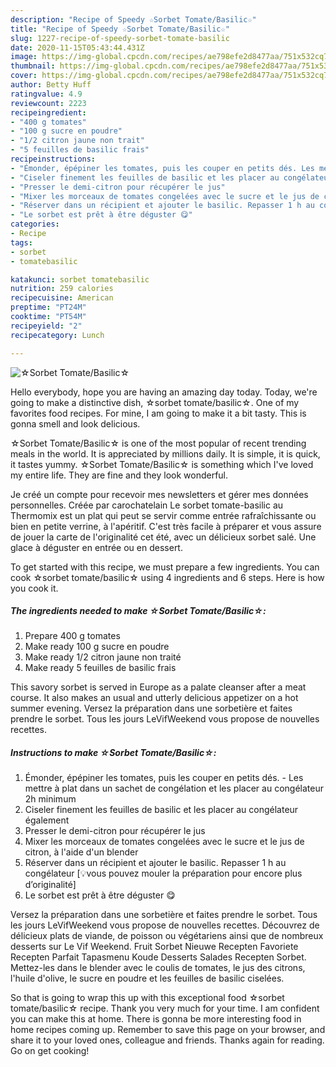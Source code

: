 ```yaml
---
description: "Recipe of Speedy ☆Sorbet Tomate/Basilic☆"
title: "Recipe of Speedy ☆Sorbet Tomate/Basilic☆"
slug: 1227-recipe-of-speedy-sorbet-tomate-basilic
date: 2020-11-15T05:43:44.431Z
image: https://img-global.cpcdn.com/recipes/ae798efe2d8477aa/751x532cq70/☆sorbet-tomatebasilic☆-photo-principale-de-la-recette.jpg
thumbnail: https://img-global.cpcdn.com/recipes/ae798efe2d8477aa/751x532cq70/☆sorbet-tomatebasilic☆-photo-principale-de-la-recette.jpg
cover: https://img-global.cpcdn.com/recipes/ae798efe2d8477aa/751x532cq70/☆sorbet-tomatebasilic☆-photo-principale-de-la-recette.jpg
author: Betty Huff
ratingvalue: 4.9
reviewcount: 2223
recipeingredient:
- "400 g tomates"
- "100 g sucre en poudre"
- "1/2 citron jaune non trait"
- "5 feuilles de basilic frais"
recipeinstructions:
- "Émonder, épépiner les tomates, puis les couper en petits dés. Les mettre à plat dans un sachet de congélation et les placer au congélateur 2h minimum"
- "Ciseler finement les feuilles de basilic et les placer au congélateur également"
- "Presser le demi-citron pour récupérer le jus"
- "Mixer les morceaux de tomates congelées avec le sucre et le jus de citron, à l&#39;aide d&#39;un blender"
- "Réserver dans un récipient et ajouter le basilic. Repasser 1 h au congélateur [💡vous pouvez mouler la préparation pour encore plus d’originalité]"
- "Le sorbet est prêt à être déguster 😋"
categories:
- Recipe
tags:
- sorbet
- tomatebasilic

katakunci: sorbet tomatebasilic 
nutrition: 259 calories
recipecuisine: American
preptime: "PT24M"
cooktime: "PT54M"
recipeyield: "2"
recipecategory: Lunch

---
```



![☆Sorbet Tomate/Basilic☆](https://img-global.cpcdn.com/recipes/ae798efe2d8477aa/751x532cq70/☆sorbet-tomatebasilic☆-photo-principale-de-la-recette.jpg)

Hello everybody, hope you are having an amazing day today. Today, we're going to make a distinctive dish, ☆sorbet tomate/basilic☆. One of my favorites food recipes. For mine, I am going to make it a bit tasty. This is gonna smell and look delicious.

☆Sorbet Tomate/Basilic☆ is one of the most popular of recent trending meals in the world. It is appreciated by millions daily. It is simple, it is quick, it tastes yummy. ☆Sorbet Tomate/Basilic☆ is something which I've loved my entire life. They are fine and they look wonderful.

Je créé un compte pour recevoir mes newsletters et gérer mes données personnelles. Créée par carochatelain Le sorbet tomate-basilic au Thermomix est un plat qui peut se servir comme entrée rafraîchissante ou bien en petite verrine, à l&#39;apéritif. C&#39;est très facile à préparer et vous assure de jouer la carte de l&#39;originalité cet été, avec un délicieux sorbet salé. Une glace à déguster en entrée ou en dessert.


To get started with this recipe, we must prepare a few ingredients. You can cook ☆sorbet tomate/basilic☆ using 4 ingredients and 6 steps. Here is how you cook it.

<!--inarticleads1-->

##### The ingredients needed to make ☆Sorbet Tomate/Basilic☆:

1. Prepare 400 g tomates
1. Make ready 100 g sucre en poudre
1. Make ready 1/2 citron jaune non traité
1. Make ready 5 feuilles de basilic frais


This savory sorbet is served in Europe as a palate cleanser after a meat course. It also makes an usual and utterly delicious appetizer on a hot summer evening. Versez la préparation dans une sorbetière et faites prendre le sorbet. Tous les jours LeVifWeekend vous propose de nouvelles recettes. 

<!--inarticleads2-->

##### Instructions to make ☆Sorbet Tomate/Basilic☆:

1. Émonder, épépiner les tomates, puis les couper en petits dés. - Les mettre à plat dans un sachet de congélation et les placer au congélateur 2h minimum
1. Ciseler finement les feuilles de basilic et les placer au congélateur également
1. Presser le demi-citron pour récupérer le jus
1. Mixer les morceaux de tomates congelées avec le sucre et le jus de citron, à l&#39;aide d&#39;un blender
1. Réserver dans un récipient et ajouter le basilic. Repasser 1 h au congélateur [💡vous pouvez mouler la préparation pour encore plus d’originalité]
1. Le sorbet est prêt à être déguster 😋


Versez la préparation dans une sorbetière et faites prendre le sorbet. Tous les jours LeVifWeekend vous propose de nouvelles recettes. Découvrez de délicieux plats de viande, de poisson ou végétariens ainsi que de nombreux desserts sur Le Vif Weekend. Fruit Sorbet Nieuwe Recepten Favoriete Recepten Parfait Tapasmenu Koude Desserts Salades Recepten Sorbet. Mettez-les dans le blender avec le coulis de tomates, le jus des citrons, l&#39;huile d&#39;olive, le sucre en poudre et les feuilles de basilic ciselées. 

So that is going to wrap this up with this exceptional food ☆sorbet tomate/basilic☆ recipe. Thank you very much for your time. I am confident you can make this at home. There is gonna be more interesting food in home recipes coming up. Remember to save this page on your browser, and share it to your loved ones, colleague and friends. Thanks again for reading. Go on get cooking!
